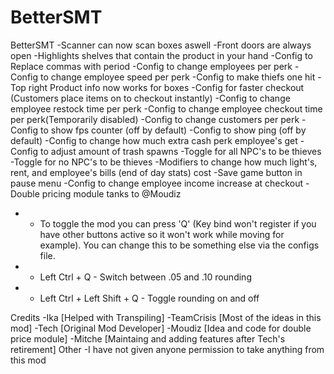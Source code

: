 # BetterSMT

BetterSMT
-Scanner can now scan boxes aswell
-Front doors are always open
-Highlights shelves that contain the product in your hand
-Config to Replace commas with period
-Config to change employees per perk
-Config to change employee speed per perk
-Config to make thiefs one hit
-Top right Product info now works for boxes
-Config for faster checkout (Customers place items on to checkout instantly)
-Config to change employee restock time per perk
-Config to change employee checkout time per perk(Temporarily disabled)
-Config to change customers per perk
-Config to show fps counter (off by default)
-Config to show ping (off by default)
-Config to change how much extra cash perk employee's get
-Config to adjust amount of trash spawns
-Toggle for all NPC's to be thieves
-Toggle for no NPC's to be thieves
-Modifiers to change how much light's, rent, and employee's bills (end of day stats) cost
-Save game button in pause menu
-Config to change employee income increase at checkout
-Double pricing module tanks to @Moudiz
- - To toggle the mod you can press 'Q' (Key bind won't register if you have other buttons active so it won't work while moving for example). You can change this to be something else via the configs file.
- - Left Ctrl + Q - Switch between .05 and .10 rounding
- - Left Ctrl + Left Shift + Q - Toggle rounding on and off

Credits
-Ika [Helped with Transpiling]
-TeamCrisis [Most of the ideas in this mod]
-Tech [Original Mod Developer]
-Moudiz [Idea and code for double price module]
-Mitche [Maintaing and adding features after Tech's retirement]
Other
-I have not given anyone permission to take anything from this mod
